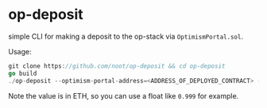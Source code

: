 # op-deposit

simple CLI for making a deposit to the op-stack via `OptimismPortal.sol`.

Usage:
```go
git clone https://github.com/noot/op-deposit && cd op-deposit
go build
./op-deposit --optimism-portal-address=<ADDRESS_OF_DEPLOYED_CONTRACT> --private-key=<PRIVATE-KEY-HEX-STRING> --value=<VALUE-IN-ETH>
``````

Note the value is in ETH, so you can use a float like `0.999` for example.
